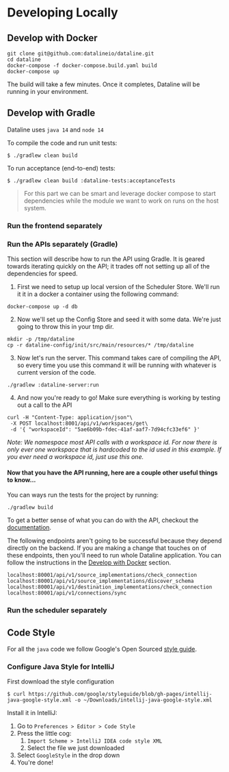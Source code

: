 # Developing Locally

## Develop with Docker

```text
git clone git@github.com:datalineio/dataline.git
cd dataline
docker-compose -f docker-compose.build.yaml build
docker-compose up
```

The build will take a few minutes. Once it completes, Dataline will be running in your environment.

## Develop with Gradle

Dataline uses `java 14` and `node 14`

To compile the code and run unit tests:

```text
$ ./gradlew clean build
```

To run acceptance \(end-to-end\) tests:

```text
$ ./gradlew clean build :dataline-tests:acceptanceTests
```

> For this part we can be smart and leverage docker compose to start dependencies while the module we want to work on runs on the host system.

### Run the frontend separately

### Run the APIs separately \(Gradle\)

This section will describe how to run the API using Gradle. It is geared towards iterating quickly on the API; it trades off not setting up all of the dependencies for speed.

1. First we need to setup up local version of the Scheduler Store. We'll run it it in a docker a container using the following command:

```text
docker-compose up -d db
```

2. Now we'll set up the Config Store and seed it with some data. We're just going to throw this in your tmp dir.

```text
mkdir -p /tmp/dataline
cp -r dataline-config/init/src/main/resources/* /tmp/dataline
```

3. Now let's run the server. This command takes care of compiling the API, so every time you use this command it will be running with whatever is current version of the code.

```text
./gradlew :dataline-server:run
```

4. And now you're ready to go! Make sure everything is working by testing out a call to the API

```text
curl -H "Content-Type: application/json"\
 -X POST localhost:8001/api/v1/workspaces/get\
 -d '{ "workspaceId": "5ae6b09b-fdec-41af-aaf7-7d94cfc33ef6" }'
```

_Note: We namespace most API calls with a workspace id. For now there is only ever one workspace that is hardcoded to the id used in this example. If you ever need a workspace id, just use this one._

#### Now that you have the API running, here are a couple other useful things to know...

You can ways run the tests for the project by running:

```text
./gradlew build
```

To get a better sense of what you can do with the API, checkout the [documentation](https://app.gitbook.com/@dataline/s/docs/~/drafts/-MGtz5jr9rLGyL81PJBz/architecture/api).

The following endpoints aren't going to be successful because they depend directly on the backend. If you are making a change that touches on of these endpoints, then you'll need to run whole Dataline application. You can follow the instructions in the [Develop with Docker](developing-locally.md#develop-with-docker) section.

```text
localhost:80001/api/v1/source_implementations/check_connection
localhost:80001/api/v1/source_implementations/discover_schema
localhost:80001/api/v1/destination_implementations/check_connection
localhost:80001/api/v1/connections/sync
```

### Run the scheduler separately

## Code Style

‌For all the `java` code we follow Google's Open Sourced [style guide](https://google.github.io/styleguide/).‌

### Configure Java Style for IntelliJ <a id="configure-for-intellij"></a>

First download the style configuration

```text
$ curl https://github.com/google/styleguide/blob/gh-pages/intellij-java-google-style.xml -o ~/Downloads/intellij-java-google-style.xml
```

Install it in IntelliJ:‌

1. Go to `Preferences > Editor > Code Style`
2. Press the little cog:
   1. `Import Scheme > IntelliJ IDEA code style XML`
   2. Select the file we just downloaded
3. Select `GoogleStyle` in the drop down
4. You're done!

